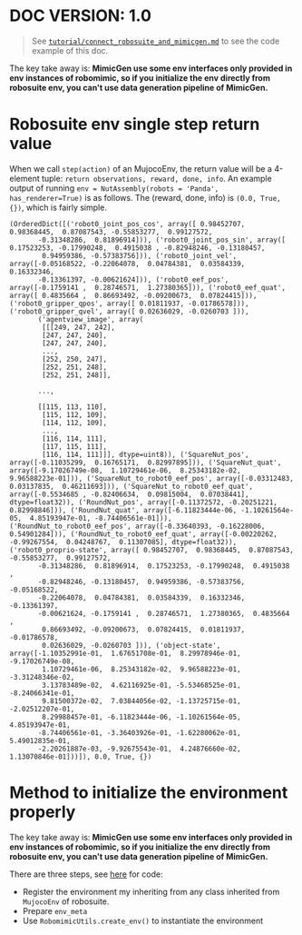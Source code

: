 # DOC VERSION: 1.0
> See [`tutorial/connect_robosuite_and_mimicgen.md`](https://github.com/Felix-Zhenghao/robotDB/blob/main/tutorial/example_connect_robosuite_and_mimicgen.md) to see the code example of this doc.

The key take away is: **MimicGen use some env interfaces only provided in env instances of robomimic, so if you initialize the env directly from robosuite env, you can't use data generation pipeline of MimicGen.**

# Robosuite env single step return value
When we call `step(action)` of an MujocoEnv, the return value will be a 4-element tuple: `return observations, reward, done, info`. An example output of running `env = NutAssembly(robots = 'Panda', has_renderer=True)` is as follows. The (reward, done, info) is `(0.0, True, {})`, which is fairly simple.  
```
(OrderedDict([('robot0_joint_pos_cos', array([ 0.98452707,  0.98368445,  0.87087543, -0.55853277,  0.99127572,
       -0.31348286,  0.81896914])), ('robot0_joint_pos_sin', array([ 0.17523253, -0.17990248,  0.4915038 , -0.82948246, -0.13180457,
        0.94959386, -0.57383756])), ('robot0_joint_vel', array([-0.05168522, -0.22064078,  0.04784381,  0.03584339,  0.16332346,
       -0.13361397, -0.00621624])), ('robot0_eef_pos', array([-0.1759141 ,  0.28746571,  1.27380365])), ('robot0_eef_quat', array([ 0.4835664 ,  0.86693492, -0.09200673,  0.07824415])), ('robot0_gripper_qpos', array([ 0.01811937, -0.01786578])), ('robot0_gripper_qvel', array([ 0.02636029, -0.0260703 ])), 
       ('agentview_image', array(
        [[[249, 247, 242],
        [247, 247, 240],
        [247, 247, 240],
        ...,
        [252, 250, 247],
        [252, 251, 248],
        [252, 251, 248]],

       ...,

       [[115, 113, 110],
        [115, 112, 109],
        [114, 112, 109],
        ...,
        [116, 114, 111],
        [117, 115, 111],
        [116, 114, 111]]], dtype=uint8)), ('SquareNut_pos', array([-0.11035299,  0.16765171,  0.82997895])), ('SquareNut_quat', array([-9.17026749e-08,  1.10729461e-06,  8.25343182e-02,  9.96588223e-01])), ('SquareNut_to_robot0_eef_pos', array([-0.03312483,  0.03137835,  0.46211693])), ('SquareNut_to_robot0_eef_quat', array([-0.5534685 , -0.82406634,  0.09815004,  0.07038441], dtype=float32)), ('RoundNut_pos', array([-0.11372572, -0.20251221,  0.82998846])), ('RoundNut_quat', array([-6.11823444e-06, -1.10261564e-05,  4.85193947e-01, -8.74406561e-01])), ('RoundNut_to_robot0_eef_pos', array([-0.33640393, -0.16228006,  0.54901284])), ('RoundNut_to_robot0_eef_quat', array([-0.00220262, -0.99267554,  0.04248767,  0.11307085], dtype=float32)), ('robot0_proprio-state', array([ 0.98452707,  0.98368445,  0.87087543, -0.55853277,  0.99127572,
       -0.31348286,  0.81896914,  0.17523253, -0.17990248,  0.4915038 ,
       -0.82948246, -0.13180457,  0.94959386, -0.57383756, -0.05168522,
       -0.22064078,  0.04784381,  0.03584339,  0.16332346, -0.13361397,
       -0.00621624, -0.1759141 ,  0.28746571,  1.27380365,  0.4835664 ,
        0.86693492, -0.09200673,  0.07824415,  0.01811937, -0.01786578,
        0.02636029, -0.0260703 ])), ('object-state', array([-1.10352991e-01,  1.67651708e-01,  8.29978946e-01, -9.17026749e-08,
        1.10729461e-06,  8.25343182e-02,  9.96588223e-01, -3.31248346e-02,
        3.13783489e-02,  4.62116925e-01, -5.53468525e-01, -8.24066341e-01,
        9.81500372e-02,  7.03844056e-02, -1.13725715e-01, -2.02512207e-01,
        8.29988457e-01, -6.11823444e-06, -1.10261564e-05,  4.85193947e-01,
       -8.74406561e-01, -3.36403926e-01, -1.62280062e-01,  5.49012835e-01,
       -2.20261887e-03, -9.92675543e-01,  4.24876660e-02,  1.13070846e-01]))]), 0.0, True, {})
```

# Method to initialize the environment properly
The key take away is: **MimicGen use some env interfaces only provided in env instances of robomimic, so if you initialize the env directly from robosuite env, you can't use data generation pipeline of MimicGen.**

There are three steps, see [here]((https://github.com/Felix-Zhenghao/robotDB/blob/main/tutorial/example_connect_robosuite_and_mimicgen.md)) for code:
- Register the environment my inheriting from any class inherited from `MujocoEnv` of robosuite.
- Prepare `env_meta`
- Use `RobomimicUtils.create_env()` to instantiate the environment
